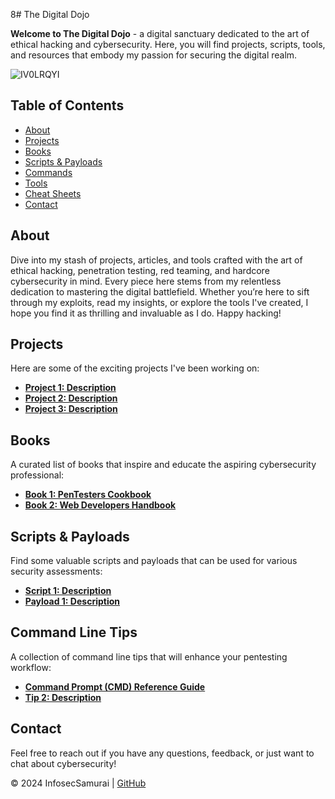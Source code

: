 8# The Digital Dojo

**Welcome to The Digital Dojo** - a digital sanctuary dedicated to the art of ethical hacking and cybersecurity. Here, you will find projects, scripts, tools, and resources that embody my passion for securing the digital realm.

![IV0LRQYI](https://github.com/user-attachments/assets/b57d663e-6b85-4dee-beb2-e3ba0e0cd9cd)


## Table of Contents
- [About](#about)
- [Projects](#projects)
- [Books](#books)
- [Scripts & Payloads](#scripts--payloads)
- [Commands](#command-line-tips)
- [Tools](#tools)
- [Cheat Sheets](#cheat-sheets)
- [Contact](#contact)

## About
Dive into my stash of projects, articles, and tools crafted with the art of ethical hacking, penetration testing, red teaming, and hardcore cybersecurity in mind. Every piece here stems from my relentless dedication to mastering the digital battlefield. Whether you’re here to sift through my exploits, read my insights, or explore the tools I've created, I hope you find it as thrilling and invaluable as I do. Happy hacking!

## Projects
Here are some of the exciting projects I've been working on:
- **[Project 1: Description](https://your-project-link.com)**
- **[Project 2: Description](https://your-project-link.com)**
- **[Project 3: Description](https://your-project-link.com)**

## Books
A curated list of books that inspire and educate the aspiring cybersecurity professional:
- **[Book 1: PenTesters Cookbook](https://your-book-link.com)**
- **[Book 2: Web Developers Handbook](https://your-book-link.com)**

## Scripts & Payloads
Find some valuable scripts and payloads that can be used for various security assessments:
- **[Script 1: Description](https://your-script-link.com)**
- **[Payload 1: Description](https://your-payload-link.com)**

## Command Line Tips
A collection of command line tips that will enhance your pentesting workflow:
- **[Command Prompt (CMD) Reference Guide](https://infosecsamurai.github.io/cmd-reference-guide/#secret-commands)**
- **[Tip 2: Description](https://your-script-link.com)**

## Contact
Feel free to reach out if you have any questions, feedback, or just want to chat about cybersecurity!

&copy; 2024 InfosecSamurai | [GitHub](https://github.com/InfosecSamurai)
